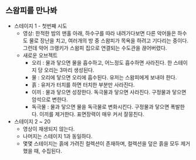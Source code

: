 ## 스왐피를 만나봐
* 스테이지 1 - 첫번째 시도
  * 영상: 한적한 밤의 맨홀 아래, 하수구를 따라 내려가다보면 다른 악어들은 하수도 물로 장난을 치고, 여러개의 방 중 스왐피가 목욕을 하려고 기다리는 중이다. 그런데 악어 크랭키가 스왐피 집으로 연결되는 수도관을 끊어버렸다.
  * 새로운 오브젝트
    * 오리 : 물과 닿으면 물을 흡수하고, 어느정도 흡수하면 사라진다. 한 스테이지 당 오리는 3마리 생성된다.
    * 물 : 오리에 닿으면 오리에 흡수된다. 유저는 스왐피에게 보내야 한다.
    * 흙 : 유저가 터치를 하면 터치한 부분만 사라진다.
    * 이끼 : 물과 닿으면 성장한다. 독극물과 닿으면 사라진다. 구정물과 닿으면 암석으로 변한다.
    * 독극물 : 물과 닿으면 물을 독극물로 변화시킨다. 구정물과 닿으면 폭발한다. 이끼를 제거한다. 표면장력이 매우 커서 잘뭉친다.
* 스테이지 2 ~ 20
  * 영상이 재생되지 않는다.
  * 나머지는 스테이지 1과 동일하다.
  * 몇몇 스테이지는 흙에 가려진 컬렉션이 존재하며, 컬렉션을 덮은 흙을 모두 제거했을 때, 수집된다.

